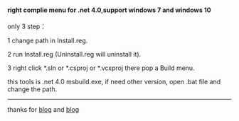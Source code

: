 

#### right complie menu for .net 4.0,support windows 7 and windows 10


only 3 step：

1 change path in Install.reg.

2 run Install.reg (Uninstall.reg will uninstall it).

3 right click *.sln or *.csproj or *.vcxproj there pop a Build menu.


this tools is .net 4.0 msbuild.exe, if need other version, open .bat file and change the path.

--------
thanks for [blog](http://www.cnblogs.com/ShadowK/archive/2011/09/08/2171538.html) and [blog](http://blog.csdn.net/easyvcr/article/details/6947518)